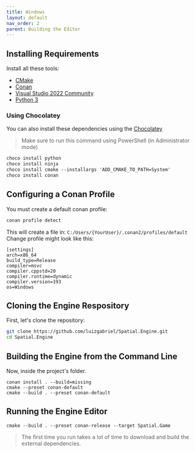 ```yaml
---
title: Windows
layout: default
nav_order: 2
parent: Building the Editor
---
```


## Installing Requirements

Install all these tools:

- [CMake](https://cmake.org/download/)
- [Conan](https://conan.io/downloads.html)
- [Visual Studio 2022 Community](https://visualstudio.microsoft.com/pt-br/thank-you-downloading-visual-studio/?sku=Community&channel=Release&version=VS2022&source=VSLandingPage&cid=2030&passive=false)
- [Python 3](https://www.python.org/downloads/)

### Using Chocolatey

You can also install these dependencies using the [Chocolatey](https://chocolatey.org/install)

> Make sure to run this command using PowerShell (in Administrator mode)

```ps
choco install python
choco install ninja
choco install cmake --installargs 'ADD_CMAKE_TO_PATH=System'
choco install conan
```

## Configuring a Conan Profile

You must create a default conan profile:

```sh
conan profile detect
```

This will create a file in: `C:/Users/{YourUser}/.conan2/profiles/default`
Change profile might look like this:

```
[settings]
arch=x86_64
build_type=Release
compiler=msvc
compiler.cppstd=20
compiler.runtime=dynamic
compiler.version=193
os=Windows
```

## Cloning the Engine Respository

First, let's clone the repository:

```sh
git clone https://github.com/luizgabriel/Spatial.Engine.git
cd Spatial.Engine
```

## Building the Engine from the Command Line

Now, inside the project's folder.

```
conan install . --build=missing
cmake --preset conan-default
cmake --build . --preset conan-default
```

## Running the Engine Editor

```
cmake --build . --preset conan-release --target Spatial.Game
```

> The first time you run takes a lot of time to download and build the external dependencies.
